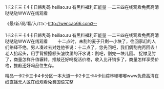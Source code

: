 1卡2卡三卡4卡日韩乱码
heiliao.su 有黑料福利正能量
一二三四在线观看免费高清
哒哒哒WWW在线观看


《最/新/观/看/入/口👉http://wencao66.com》--

1卡2卡三卡4卡日韩乱码
heiliao.su 有黑料福利正能量
一二三四在线观看免费高清
哒哒哒WWW在线观看
　　十二点时，未割的麦子只剩一小块了，往回家赶的人们络绎不绝。男人凑过去对姓他爷说：十二点了，您先回吧，我们俩割完再回去！老人抬起头，用手背擦擦额头皱纹里的汗水说：割吧，割完一块儿回。
捉襟见肘了，商量怎样升值辗转，推敲还好吗捉活价格，收入比开销多了，商量怎样享受价格，推敲还好吗品位生存。





精品一卡2卡三卡4卡分区一本大道一卡2卡三卡4卡仙踪林嘟嘟嘟www免费高清在线直播无人区在线观看免费国语完整
